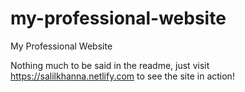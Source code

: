# my-professional-website
 My Professional Website
 
 Nothing much to be said in the readme, just visit https://salilkhanna.netlify.com to see the site in action!
